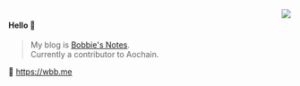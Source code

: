 <img align="right" src="https://github-readme-stats.vercel.app/api?username=wbbme&show_icons=true&theme=tokyonight&hide_title=true" />

#### Hello 👏

> My blog is [Bobbie's Notes](https://wbb.me).  
> Currently a contributor to Aochain.

🔗 https://wbb.me
